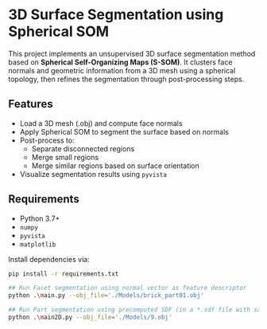 # 3D Surface Segmentation using Spherical SOM

This project implements an unsupervised 3D surface segmentation method based on **Spherical Self-Organizing Maps (S-SOM)**. It clusters face normals and geometric information from a 3D mesh using a spherical topology, then refines the segmentation through post-processing steps.

## Features

- Load a 3D mesh (.obj) and compute face normals
- Apply Spherical SOM to segment the surface based on normals
- Post-process to:
  - Separate disconnected regions
  - Merge small regions
  - Merge similar regions based on surface orientation
- Visualize segmentation results using `pyvista` 

## Requirements

- Python 3.7+
- `numpy`
- `pyvista`
- `matplotlib`

Install dependencies via:

```bash
pip install -r requirements.txt

## Run Facet segmentation using normal vector as feature descriptor
python .\main.py --obj_file='./Models/brick_part01.obj'

## Run Part segmentation using precomputed SDF (in a *.sdf file with same name and in same folder with *.obj) and curvature
python .\main2D.py --obj_file='./Models/9.obj'
